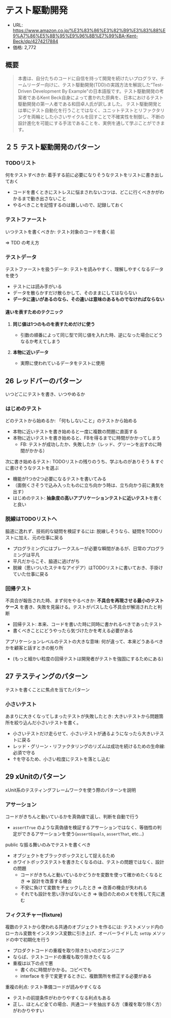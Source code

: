 # テスト駆動開発

- URL: https://www.amazon.co.jp/%E3%83%86%E3%82%B9%E3%83%88%E9%A7%86%E5%8B%95%E9%96%8B%E7%99%BA-Kent-Beck/dp/4274217884
- 価格: 2,772

## 概要

> 本書は、自分たちのコードに自信を持って開発を続けたいプログラマ、チームリーダー向けに、テスト駆動開発(TDD)の実践方法を解説した“Test-Driven Development By Example"の日本語版です。テスト駆動開発の考案者であるKent Beck自身によって書かれた原典を、日本におけるテスト駆動開発の第一人者である和田卓人氏が訳しました。
> テスト駆動開発とは単にテスト自動化を行うことではなく、ユニットテストとリファクタリングを両輪とした小さいサイクルを回すことで不確実性を制御し、不断の設計進化を可能にする手法であることを、実例を通して学ぶことができます。

## ２５ テスト駆動開発のパターン

### TODOリスト

何をテストすべきか: 着手する前に必要になりそうなテストをリストに書き出しておく

- コードを書くときにストレスに悩まされないコツは、どこに行くべきかがわかるまで動き出さないこと
- やるべきことを記憶するのは難しいので、記録しておく

### テストファースト

いつテストを書くべきか: テスト対象のコードを書く前

\=> TDD の考え方

### テストデータ

テストファーストを扱うデータ: テストを読みやすく、理解しやすくなるデータを使う

- テストには読み手がいる
- データを散らかすだけ散らかして、そのままにしてはならない
- **データに違いがあるのなら、その違いは意味のあるものでなければならない**

#### 違いを表すためのテクニック

1. **同じ値は1つのものを表すためだけに使う**
   - 引数の順番によって同じ型で同じ値を入れた時、逆になった場合にどうなるか考えてしまう

2. **本物に近いデータ**
   - 実際に使われているデータをテストに使用

## 26 レッドバーのパターン

いつどこにテストを書き、いつやめるか

### はじめのテスト

どのテストから始めるか: 「何もしないこと」のテストから始める

- 本物に近いテストを書き始めると一度に複数の問題に直面する
- 本物に近いテストを書き始めると、FBを得るまでに時間がかかってしまう
  - FB: テストが成功したか、失敗したか（レッド、グリーンを出すのに時間がかかる）

次に書き始めるテスト: TODOリストの残りのうち、学ぶものがありそう & すぐに書けそうなテストを選ぶ

- 機能が1つか2つ必要になるテストを書いてみる
- （面倒くさそうで込み入ったものに立ち向かう時は、立ち向かう前に勇気を出す）
- はじめのテスト: **抽象度の高いアプリケーションテストに近いテスト**を書くと良い

### 脱線はTODOリストへ

脇道に逸れず、技術的な疑問を検証するには: 脱線しそうなら、疑問をTODOリストに加え、元の仕事に戻る

- プログラミングにはブレークスルーが必要な瞬間があるが、日常のプログラミングは平凡
- 平凡だからこそ、脇道に逃げがち
- 脱線（思いついたステキなアイデア）はTODOリストに書いておき、手掛けていた仕事に戻る

### 回帰テスト

不具合が報告された時、まず何をやるべきか: **不具合を再現させる最小のテストケース** を書き、失敗を見届ける。テストがパスしたら不具合が解消されたと判断

- 回帰テスト: 本来、コードを書いた時に同時に書かれるべきであったテスト
- 書くべきことにどうやったら気づけたかを考える必要がある

アプリケーションレベルのテストの大きな意味: 何が違って、本来どうあるべきかを顧客と話すときの拠り所

- (もっと細かい粒度の回帰テストは開発者がテストを強固にするためにある)

## 27 テスティングのパターン

テストを書くことに焦点を当てたパターン

### 小さいテスト

あまりに大きくなってしまったテストが失敗したとき: 大きいテストから問題箇所を絞り込んだ小さいテストを書く。

- 小さいテストだけ走らせて、小さいテストが通るようになったら大きいテストに戻る
- レッド・グリーン・リファクタリングのリズムは成功を続けるための生命線: 必須で守る
- ↑を守るため、小さい粒度にテストを落とし込む

## 29 xUnitのパターン

xUnit系のテスティングフレームワークを使う際のパターンを説明

### アサーション

コードがきちんと動いているかを真偽値で返し、判断を自動で行う

- `assertTrue` のような真偽値を検証するアサーションではなく、等価性の判定ができるアサーションを使う(`assertEquals`, `assertThat`, etc...)

public な振る舞いのみでテストを書くべき

- オブジェクトをブラックボックスとして捉えるため
- ホワイトボックステストを書きたくなるのは、テストの問題ではなく、設計の問題
  - コードがきちんと動いているかどうかを変数を使って確かめたくなるとき => 設計を改善する機会
  - 不安に負けて変数をチェックしたとき => 改善の機会が失われる
  - それでも設計を思い浮かばないとき => 後日のためのメモを残して先に進む

### フィクスチャー(fixture)

複数のテストから使われる共通のオブジェクトを作るには: テストメソッド内のローカル変数をインスタンス変数に引き上げ、オーバーライドした `setUp` メソッドの中で初期化を行う

- プロダクトコードの重複を取り除きたいのがエンジニア
- ならば、テストコードの重複も取り除きたくなる
- 重複は以下の点で悪
  - 書くのに時間がかかる。コピペでも
  - interface を手で変更するときに、複数箇所を修正する必要がある

重複の利点: テスト準備コードが読みやすくなる

- テストの前提条件がわかりやすくなる利点もある
- 正し、ほとんど全ての場合、共通コードを抽出する方（重複を取り除く方）がわかりやすい
